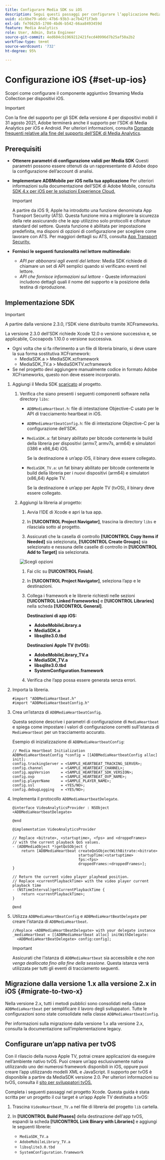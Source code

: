 ```yaml
---
title: Configurare Media SDK su iOS
description: Segui questi passaggi per configurare l’applicazione Media SDK su iOS.
uuid: a1c6be79-a6dc-47b6-93b3-ac7b42f1f3eb
exl-id: fe7662b5-1700-4bd6-b542-66aa8493459d
feature: Media Analytics
role: User, Admin, Data Engineer
source-git-commit: 4ed604cb1969212421fecd40996d7b25af50a2b2
workflow-type: tm+mt
source-wordcount: '732'
ht-degree: 95%

---
```


# Configurazione iOS {#set-up-ios}

Scopri come configurare il componente aggiuntivo Streaming Media Collection per dispositivi iOS.

>[!IMPORTANT]
>
>Con la fine del supporto per gli SDK della versione 4 per dispositivi mobili il 31 agosto 2021, Adobe terminerà anche il supporto per l’SDK di Media Analytics per iOS e Android.  Per ulteriori informazioni, consulta [Domande frequenti relative alla fine del supporto dell’SDK di Media Analytics](/help/additional-resources/end-of-support-faqs.md).

## Prerequisiti 

* **Ottenere parametri di configurazione validi per Media SDK**
Questi parametri possono essere ottenuti da un rappresentante di Adobe dopo la configurazione dell’account di analisi.
* **Implementare ADBMobile per iOS nella tua applicazione**
Per ulteriori informazioni sulla documentazione dell’SDK di Adobe Mobile, consulta [SDK 4.x per iOS per le soluzioni Experience Cloud.](https://experienceleague.adobe.com/docs/mobile-services/ios/overview.html?lang=it)

  >[!IMPORTANT]
  >
  >A partire da iOS 9, Apple ha introdotto una funzione denominata App Transport Security (ATS). Questa funzione mira a migliorare la sicurezza della rete assicurando che le app utilizzino solo protocolli e cifrature standard del settore. Questa funzione è abilitata per impostazione predefinita, ma disponi di opzioni di configurazione per scegliere come lavorare con ATS. Per maggiori dettagli su ATS, consulta [App Transport Security.](https://experienceleague.adobe.com/docs/mobile-services/ios/config-ios/app-transport-security.html?lang=it)

* **Fornisci le seguenti funzionalità nel lettore multimediale:**

   * _API per abbonarsi agli eventi del lettore_: Media SDK richiede di chiamare un set di API semplici quando si verificano eventi nel lettore.
   * _API che fornisce informazioni sul lettore_ - Queste informazioni includono dettagli quali il nome del supporto e la posizione della testina di riproduzione.

## Implementazione SDK

>[!IMPORTANT]
>
>A partire dalla versione 2.3.0, l’SDK viene distribuito tramite XCFrameworks.
>
>La versione 2.3.0 dell’SDK richiede Xcode 12.0 o versione successiva e, se applicabile, Cocoapods 1.10.0 o versione successiva.

* Ogni volta che si fa riferimento a un file di libreria binario, si deve usare la sua forma sostitutiva XCFramework:
   * MediaSDK.a > MediaSDK.xcframework
   * MediaSDK_TV.a > MediaSDKTV.xcframework
* Se nel progetto devi aggiungere manualmente codice in formato Adobe XCFrameworks, questo non deve essere incorporato.

1. Aggiungi il Media SDK [scaricato](/help/getting-started/download-sdks.md) al progetto.

   1. Verifica che siano presenti i seguenti componenti software nella directory `libs`:

      * `ADBMediaHeartbeat.h`: file di intestazione Objective-C usato per le API di tracciamento heartbeat in iOS.
      * `ADBMediaHeartbeatConfig.h`: file di intestazione Objective-C per la configurazione dell’SDK.
      * `MediaSDK.a`: fat binary abilitato per bitcode contenente le build della libreria per dispositivi (armv7, armv7s, arm64) e simulatori (i386 e x86_64) iOS.

        Se la destinazione è un’app iOS, il binary deve essere collegato.

      * `MediaSDK_TV.a`: un fat binary abilitato per bitcode contenente le build della libreria per i nuovi dispositivi (arm64) e simulatori (x86_64) Apple TV.

        Se la destinazione è un’app per Apple TV (tvOS), il binary deve essere collegato.

   1. Aggiungi la libreria al progetto:

      1. Avvia l’IDE di Xcode e apri la tua app.
      1. In **[!UICONTROL Project Navigator]**, trascina la directory `libs` e rilasciala sotto al progetto.

      1. Assicurati che la casella di controllo **[!UICONTROL Copy Items if Needed]** sia selezionata, **[!UICONTROL Create Groups]** sia selezionato e nessuna delle caselle di controllo in **[!UICONTROL Add to Target]** sia selezionata.

      ![Scegli opzioni](assets/choose-options_ios.png)

      1. Fai clic su **[!UICONTROL Finish]**.
      1. In **[!UICONTROL Project Navigator]**, seleziona l’app e le destinazioni.
      1. Collega i framework e le librerie richiesti nelle sezioni **[!UICONTROL Linked Frameworks]** e **[!UICONTROL Libraries]** nella scheda **[!UICONTROL General]**.

         **Destinazioni di app iOS:**

         * **AdobeMobileLibrary.a**
         * **MediaSDK.a**
         * **libsqlite3.0.tbd**

         **Destinazioni Apple TV (tvOS):**

         * **AdobeMobileLibrary_TV.a**
         * **MediaSDK_TV.a**
         * **libsqlite3.0.tbd**
         * **SystemConfiguration.framework**

      1. Verifica che l’app possa essere generata senza errori.

1. Importa la libreria.

   ```
   #import "ADBMediaHeartbeat.h"
   #import "ADBMediaHeartbeatConfig.h"
   ```

1. Crea un’istanza di `ADBMediaHeartbeatConfig`.

   Questa sezione descrive i parametri di configurazione di `MediaHeartbeat` e spiega come impostare i valori di configurazione corretti sull’istanza di `MediaHeartbeat` per un tracciamento accurato.

   Esempio di inizializzazione di `ADBMediaHeartbeatConfig`:

   ```
   // Media Heartbeat Initialization
   ADBMediaHeartbeatConfig *config = [[ADBMediaHeartbeatConfig alloc] init];
   config.trackingServer = <SAMPLE_HEARTBEAT_TRACKING_SERVER>;
   config.channel        = <SAMPLE_HEARTBEAT_CHANNEL>;
   config.appVersion     = <SAMPLE_HEARTBEAT_SDK_VERSION>;
   config.ovp            = <SAMPLE_HEARTBEAT_OVP_NAME>;
   config.playerName     = <SAMPLE_PLAYER_NAME>;
   config.ssl            = <YES/NO>;
   config.debugLogging   = <YES/NO>;
   ```

1. Implementa il protocollo `ADBMediaHeartbeatDelegate`.

   ```
   @interface VideoAnalyticsProvider : NSObject <ADBMediaHeartbeatDelegate>
   
   @end
   
   @implementation VideoAnalyticsProvider
   
   // Replace <bitrate>, <startuptime>, <fps> and <droppeFrames>  
   // with the current playback QoS values.
   - (ADBMediaObject *)getQoSObject {
       return [ADBMediaHeartbeat createQoSObjectWithBitrate:<bitrate>  
                                 startupTime:<startuptime>   
                                 fps:<fps>  
                                 droppedFrames:<droppedFrames>];
   }
   
   // Return the current video player playhead position.
   // Replace <currentPlaybackTime> with the video player current playback time
   - (NSTimeInterval)getCurrentPlaybackTime {
       return <currentPlaybackTime>;
   }
   
   @end
   ```

1. Utilizza `ADBMediaHeartBeatConfig` e `ADBMediaHeartBeatDelegate` per creare l’istanza di `ADBMediaHeartbeat`.

   ```
   //Replace <ADBMediaHeartBeatDelegate> with your delegate instance
   _mediaHeartbeat = [[ADBMediaHeartbeat alloc] initWithDelegate:
     <ADBMediaHeartBeatDelegate> config:config];
   ```

   >[!IMPORTANT]
   >
   >Assicurati che l’istanza di `ADBMediaHeartbeat` sia accessibile e che *non venga deallocata fino alla fine della sessione*. Questa istanza verrà utilizzata per tutti gli eventi di tracciamento seguenti.

## Migrazione dalla versione 1.x alla versione 2.x in iOS {#migrate-to-two-x}

Nella versione 2.x, tutti i metodi pubblici sono consolidati nella classe `ADBMediaHeartbeat` per semplificare il lavoro degli sviluppatori. Tutte le configurazioni sono state consolidate nella classe `ADBMediaHeartbeatConfig`.

Per informazioni sulla migrazione dalla versione 1.x alla versione 2.x, consulta la documentazione sull’implementazione legacy.

## Configurare un’app nativa per tvOS

Con il rilascio della nuova Apple TV, potrai creare applicazioni da eseguire nell’ambiente nativo tvOS. Puoi creare un’app esclusivamente nativa utilizzando uno dei numerosi framework disponibili in iOS, oppure puoi creare l’app utilizzando modelli XML e JavaScript. Il supporto per tvOS è disponibile a partire da MediaSDK versione 2.0. Per ulteriori informazioni su tvOS, consulta il [sito per sviluppatori tvOS.](https://developer.apple.com/tvos/)

Completa i seguenti passaggi nel progetto Xcode. Questa guida è stata scritta per un progetto il cui target è un’app Apple TV destinata a tvOS:

1. Trascina `VideoHeartbeat_TV.a` nel file di libreria del progetto `lib` cartella.

1. In **[!UICONTROL Build Phases]** della destinazione dell&#39;app tvOS, espandi la scheda **[!UICONTROL Link Binary with Libraries]** e aggiungi le seguenti librerie:

   * `MediaSDK_TV.a`
   * `AdobeMobileLibrary_TV.a`
   * `libsqlite3.0.tbd`
   * `SystemConfiguration.framework`
